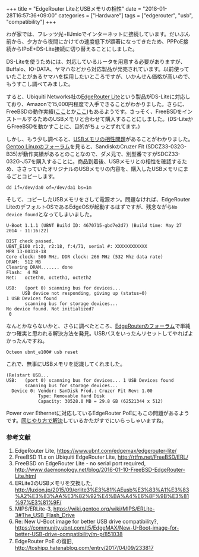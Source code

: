 +++
title = "EdgeRouter LiteとUSBメモリの相性"
date = "2018-01-28T16:57:36+09:00"
categories = ["Hardware"]
tags = ["edgerouter", "usb", "compatibility"]
+++

わが家では、フレッツ光+IIJmioでインターネットに接続しています。だいぶん前から、夕方から夜間にかけての速度低下が顕著になってきたため、PPPoE接続からIPoE+DS-Lite接続に切り替えることにしました。

DS-Liteを使うためには、対応しているルータを用意する必要がありますが、Buffalo、IO-DATA、ヤマハなどから対応製品が発売されています。以前使っていたことがあるヤマハを採用したいところですが、いかんせん価格が高いので、もうすこし調べてみました。

すると、Ubiquiti Networks社の[EdgeRouter Lite](https://www.ubnt.com/edgemax/edgerouter-lite/)という製品がDS-Liteに対応しており、Amazonで15,000円程度で入手できることがわかりました。さらに、FreeBSDの動作実績([ここ](http://rtfm.net/FreeBSD/ERL/)とか[ここ](http://www.daemonology.net/blog/2016-01-10-FreeBSD-EdgeRouter-Lite.html))もあるようです。さっそく、FreeBSDをインストールするためのUSBメモリと合わせて購入することにしました。(DS-LiteからFreeBSDを動かすことに、目的がちょっとずれてます。)

しかし、もう少し調べると、[USBメモリの相性問題](http://luxion.jp/2015/09/erlite3%E3%81%AEusb%E3%83%A1%E3%83%A2%E3%83%AA%E3%82%92%E4%BA%A4%E6%8F%9B%E3%81%97%E3%81%9F/)があることがわかりました。[Gentoo Linuxのフォーラム](https://wiki.gentoo.org/wiki/MIPS/ERLite-3#The_USB_Flash_Drive)を見ると、SandiskのCruzer Fit (SDCZ33-032G-B35)が動作実績があるとのことなので、ダメ元で、別型番ですがSDCZ33-032G-J57を購入することに。商品到着後、USBメモリとの相性を確認するため、ささっていたオリジナルのUSBメモリの内容を、購入したUSBメモリにまるごとコピーします。
```shell-session
dd if=/dev/da0 of=/dev/da1 bs=1m
```

そして、コピーしたUSBメモリをさして電源オン。問題なければ、EdgeRouter LiteのデフォルトOSであるEdgeOSが起動するはずですが、残念ながら`No device found`となってしまいました。
```other
U-Boot 1.1.1 (UBNT Build ID: 4670715-gbd7e2d7) (Build time: May 27 2014 - 11:16:22)

BIST check passed.
UBNT_E100 r1:2, r2:18, f:4/71, serial #: XXXXXXXXXXXX
MPR 13-00318-18
Core clock: 500 MHz, DDR clock: 266 MHz (532 Mhz data rate)
DRAM:  512 MB
Clearing DRAM....... done
Flash:  4 MB
Net:   octeth0, octeth1, octeth2

USB:   (port 0) scanning bus for devices... 
      USB device not responding, giving up (status=0)
1 USB Devices found
       scanning bus for storage devices...
No device found. Not initialized?
 0
```

なんとかならないかと、さらに調べたところ、[EdgeRouterのフォーラム](https://community.ubnt.com/t5/EdgeMAX/New-U-Boot-image-for-better-USB-drive-compatibility/m-p/851038)で単純かつ確実と思われる解決方法を発見。USBバスをいったんリセットしてやればよかったんですね。
```other
Octeon ubnt_e100# usb reset
```
これで、無事にUSBメモリを認識してくれました。
```other
(Re)start USB...
USB:   (port 0) scanning bus for devices... 1 USB Devices found
       scanning bus for storage devices...
  Device 0: Vendor: SanDisk Prod.: Cruzer Fit Rev: 1.00
            Type: Removable Hard Disk
            Capacity: 30528.0 MB = 29.8 GB (62521344 x 512)
```

Power over Ethernetに対応しているEdgeRouter PoEにもこの問題があるようです。[同じやり方で解決](http://toshipp.hatenablog.com/entry/2017/04/09/233817)しているかたがすでにいらっしゃいますね。

### 参考文献
1. EdgeRouter Lite, https://www.ubnt.com/edgemax/edgerouter-lite/
1. FreeBSD 11.x on Ubiquiti EdgeRouter Lite, http://rtfm.net/FreeBSD/ERL/
1. FreeBSD on EdgeRouter Lite - no serial port required, http://www.daemonology.net/blog/2016-01-10-FreeBSD-EdgeRouter-Lite.html
1. ERLite3のUSBメモリを交換した, http://luxion.jp/2015/09/erlite3%E3%81%AEusb%E3%83%A1%E3%83%A2%E3%83%AA%E3%82%92%E4%BA%A4%E6%8F%9B%E3%81%97%E3%81%9F/
1. MIPS/ERLite-3, https://wiki.gentoo.org/wiki/MIPS/ERLite-3#The_USB_Flash_Drive
1. Re: New U-Boot image for better USB drive compatibility?, https://community.ubnt.com/t5/EdgeMAX/New-U-Boot-image-for-better-USB-drive-compatibility/m-p/851038
1. EdgeRouter PoE の復旧, http://toshipp.hatenablog.com/entry/2017/04/09/233817
